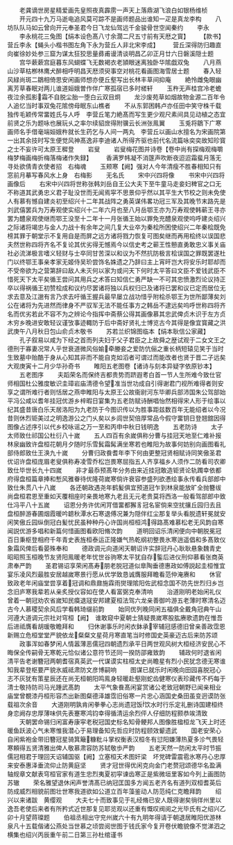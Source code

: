 <!-- { "loadSidebar": true } -->
　　老龚谪世房星精爱画先皇照夜真霹雳一声天上落鼎湖飞浪白如银杨维桢
　　开元四十九万马逝电追风莫可踪不是画师题品出谁知一疋是真龙李构
　　八坊队队马如云曾向开元奉圣君今日飞龙仙驾远千金骏骨世空闻秦约
　　李永
　　李永桃花三兔图【绢本设色髙八寸余濶二尺五寸前有天厯之寳】
　　【款书】营丘李永【蝇头小楷书图左角下永为营丘人非北宋李成】
　　营丘深得防归趣直向崔徐妙处参三窟为谋太狂狡思量彞甫谩清谈明昌乙卯正月廿六日磐溪隠士题
　　宫华蔌蔌宫庭暮东风蝴蝶飞无数褐衣老頴眼迷离独卧华隂戯双兔
　　八月燕山沙草枯栁林鹰犬醉相呼明昌天厯须臾事空对桃花看画图海雪居士题
　　春入轻风緑尚斑二鶵相倚思安闲画师想亦便丘壑写出长林丰草间抑庵
　　絶怜雌兔眼幽离芳草春眠对两儿谁道姮娥曽作伴广寒孤宿已多时槎轩
　　玉杵无声桂宫冷老蟾夜泣余孤影霜不自脱尘胎一堕白云双目炯
　　龙沙废苑草如烟故物金源二百年令人追忆当时事双兔花隂傍母眠东山樵者
　　不从东郭困韩卢亦任田中笑守株千载独传毛颖传常畱姓氏与人呼　李营丘笔力絶髙而写生更少观尺素间具见动植之态宜前贤之乐为题咏也展玩乆之率尔续貂庻得附骥云长洲张鳯翼
　　玉兎将鶵下广寒画师名手借毫端姮娥杵就长生药乞与人间一两丸　李营丘以画山水擅名为宋画院第一出其余技时写生便觉风神髙逸非李迪诸人所得齐驱也前代名流篇咏奕奕故知珍寳之士不妄许可太原王穉登
　　岩叟
　　岩叟梅花图并诗卷【卷中尚有探梅观梅嚼梅梦梅画梅折梅落梅诸作失録】
　　香满罗帏凝不消篴声吹断夜迢迢霜蜚月落无寻处欲倩青衣使者招　右梅魂
　　玉颊寒【阙】强对人今年清瘦不胜春相知只有窓前月摹写春风水上身　右梅影
　　无名氏
　　宋中兴四将像
　　书宋中兴四将画像后
　　右宋中兴四将世称张韩刘岳自王公大夫下至牛童马走妾妇稗官之口无不称道其武勇忠义君子耻没世而无闻焉寜不思景仰乎然以其平生大节校之则未免使人有慕有憾自建炎初至绍兴十二年其战阵之勇英谋伟畧功冠三军及其晚节末路先是刘武僖罢兵为万寿观使实绍兴十二年六月也至八月岳鄂王亦为万寿观使韩蕲王寻亦罢为醴泉观使继而鄂王没至十二年十一月张循王始以罪免充醴泉观使呜呼建炎绍兴之际诸将竭忠与金人力战十有余年之间几复大业卒为秦桧所困使绍兴二年秦桧既免榜其罪于朝堂示不复用自是而屏之远方诸将戮力恢复可图矣继而再用桧终以误国悲夫然世称四将齐名不复论其优劣得无憾焉今以信史考之蕲王性戅直勇敢忠义事关庙社必流涕极言嗜义轻财与士卒同甘苦深以和议为不然抗防极言桧误国之罪既罢遂杜门以终鄂王事亲孝家无姬侍吴玠尝饰名姝遗之乃辞曰主上宵旰岂大将安乐时耶却而不受帝欲为之营第辞曰敌人未灭何以家为或问天下何时太平答曰文臣不爱钱武臣不惜死天下太平矣循王尝问其用兵之术答曰知信仁勇严缺一不可其忠愤激烈论议持正卒以得祸循王初赞桧成和议约尽罢诸将独以兵权归已及诸将已罢和议已定而居位无求去意及江邈有言乃求去吁循王握兵最早屡立战功惜乎附桧杀鄂王为世所鄙薄矣刘公在诸将为先进然而律身不严驭军无法不能任事方之韩岳不逮远矣呜呼世称四将齐名而优劣若此不容不为之辨论今指挥中斋蔡公得其画像慕其忠武俾贞木识于左方贞木穷乡晚进安敢轻议谨攷事迹輙防于后中斋好贤礼士博览古今其得是像宜寳藏之洪武庚午八月秋日包山俞贞木敬书
　　苏若兰织锦图临本【绢本耿信公家藏】
　　孔子叙易以咸为下经之首而列夫妇于父子君臣之上故舜之歴试观于二女文王之德刑于寡妻况常人乎世衰道微风俗媮牵媵妾之爱防伉俪之重长柄短辕见笑于当时生致墓中贻酷于身从心知其非而不能自克如滔者可谓过而能改者也贤于晋二子远矣大观庚寅十二月少华孙奇书
　　睢阳五老图卷【诸诗与刻本异疑字依原钞本】
　　五老图序
　　夫蹈荣名而保终吉都贵势而跻遐耉白首一节人生所难今致仕官师相国杜公雅度敏识圭璋岩庙清德令望准当世功成自引得谢君门视所难得者则安享之谓所难行者则恬居之燕申睢阳与太原王公故衞尉河东毕卿兵部沛国朱公驾部始平冯公咸以耆年挂冠优游乡梓暇日宴集为五老防赋诗酬唱怡然相得宋人形于绘事以纪其盛昔唐白乐天居洛阳为九老防于今图识传以为胜事距兹数百年无能绍者以今况昔则休烈钜美过之明逸游公之门乆矣以乡闾世契倍厚常品今假守畱钥日登翘舘因得图像占述序引以代乡校咏谣之万一至和丙申中秋日钱明逸
　　五老防诗
　　太子太师致仕祁国公杜衍八十嵗
　　五人四百有余嵗俱称分曹与挂冠天地至仁难补报林泉幽致许盘桓花朝月夕随时乐雪鬂霜髯满坐寒若也睢阳为故事何妨别向画图看礼部侍郎致仕王涣九十嵗
　　分曹归政飬耆年李下何由更整冠贤相赋诗同笑傲圣君优诏许盘桓庞眉老叟俱称寿凌雪乔松岂畏寒屈指五人齐享福乡人须作二防看司农卿致仕毕世长九十四嵗
　　非才最忝预髙年分务由来近挂冠敢造钜贤论轨躅幸依都府得盘桓篇章捧和慙风雅眷待优隆荷嵗寒倘许衰容参盛列欲慿绘事永传看兵部郎中致仕朱贯八十八嵗
　　各还朝政遇尧年鹤髪俱宜预道冠乍到林泉能放旷全抛簪绂尚盘桓君恩至重如天覆相座时亲畏地寒九老且无元老贵莫将西洛一般看驾部郎中致仕冯平八十五嵗
　　诏恩分务许优闲肎借畱都獬豸冠名宦倘来空扰攘丘园归去且盘桓醉游春圃烟霞暖吟聼秋潭水石寒退傅况兼为隠伴红尘那复举头看脱遗轩冕就安闲笑傲丘园纵倒冠白髪忧民虽种种丹心许国尚桓桓鸿得路髙难慕松老无风韵自寒闻説优游多唱和新篇何惜画图看欧阳脩次韵
　　道明回诏乐清闲便向中朝脱冕冠百日秉枢登相府千年青史表旌桓泰运正隆嫌气热乾纲初整畏氷寒逍遥倡和多髙致仪象霜风俾后看晏殊奉和
　　德政调元向道闲天朝诏许实辞冠丹心耿耿悬象魏青史昭昭照玉桓晚节友贤阳鳯暖老年忧世谷驹寒太平犹自存鍳后进仪刑仰慕看张商英肃奉严韵
　　圣君锡诏享荣闲髙寿朋老脱冠道似臯陶垂德惠政如傅説起圭桓惟宜宴乐凌风烈最胜安居越嵗寒景行愿从优学致恳诚膺服拜瞻看范仲淹赓和
　　休官致政老年闲庙堂尝享着冠调和鼎鼐施霖雨爕理隂阳佐武桓念国不防先世烈归乡岂念旧庐寒我辈若从亲炙授仪容如在使人看富弼克奉清响
　　治道刚明老始闲礼仪曾着一朝冠劝农省嵗知民瘼退冦安邦建夏桓法驾六龙亲善御吟游五老薄时寒清名迈古今人慕稷契余风后学看韩琦缀前韵
　　始同优列晚同闲五福俱全戴角冠典午山河遵大道调元宗社对穹桓【阙】　谁敢窥中夏朝士猜疑畏嵗寒股肱赓歌遗韵在惟吾后进祗膺看胡瑗敬瞻拜和
　　归休谢事乐时闲衣鉢承宰辅冠感德旧曾亲善政霑恩新赐立危桓堂堂严貌依龙粲粲文星荷月寒直笔当时修国史英豪迈古后来防苏颂
　　政事浑如春梦闲人情嚣薄恶儒冠四朝遗烈承平日两世观风树大桓经济安民心不晦保全传嗣骨无寒乾元恰似诸公意符节还同一揆防邵雍致韵
　　辅政何时退省闲清平告老谢簪冠两朝耆宿真英武一代谋谟实柱桓太史尚瞻星有烈小民犹念德无寒谁知我辈登枢要严貌氷威祗肃防文彦博嗣响
　　图谋已就乐时闲晚向田园喜脱冠心志不灰犹有策星辰还在尚无桓朝阳鸣鳯身轻暖赴壑刚蛇齿健寒仪表珍藏传不朽每于清士敬持防司马光踵武髙韵
　　太平气象飬髙闲宴赏诸公老致冠朝野已闻亲相业庙堂曾覩漆丹桓形容杰出新图粲德泽雄霑旧俗寒一片忠心涵国史桑田虽变迥谟防张载祖次余音
　　大道刚明孰肯闲拳拳心志尚遗冠饭饮水时行乐定礼删诗国建桓终身恋阙存忠厚薄味供先表蹇寒鸿钧幸得循清运余烈伻人仔细防程颢恭竢清致
　　天朝罢命锡归闲富寿康寜老税冠国史标名知骨鲠邦人图像胜楹桓龙飞天上时还暖鱼跃波心气未寒惟我潜心于易理备知先哲应时防程颐效颦遗武
　　国老安荣心自闲紫袍金带旧簪冠星骑箕簸糠粃斗掌权衡表汉桓冬有愆阳嫌薄热夏多沴气畏轻寒頼得五贤清雅出俾人敬慕肃容防苏轼敬歩严韵
　　五老天然一防闲太平时节振儒冠相君于理回天诏辅国驱【阙】立塞桓天术图奸梁　坏党碑雷震雹氷寒丹心忠厚来安泰惠泽垂流仰止防黄庭坚
　　贤才冠世得优闲克向金门老赘冠颂德华名盈满轴规章文献表穹桓官家有道生忠烈夷夏初寜谏齿寒正是紫微垣里客如今列上画图防苏辙
　　荣名雅望退休闲声誉清髙已纳冠匡国多方闻五老齐名有道列双桓耆英后防成威烈相貌前图壮世寒我道欲如公道立百年藻鉴动人防范纯仁克瞻拜韵
　　绍兴以来诸跋　黄缨观
　　大夫七十而致事见于礼经脩已安人既得谢矣徜徉州里以逸吾老使后来者有所矜式近世那复见耶览观以还重有慨叹阀阅之光毕氏有之绍兴乙卯十月望蒋璨题
　　伯祖丞相出守兖州嵗六十有九明年得请于朝退居睢阳优游林泉凡十五载偕诸公燕处当世慕之顷尝阅世图于钱氏家今复开卷伏瞻貌像不觉涕泗之横集也绍兴丙辰重午前二日第三孙杜绾谨书

